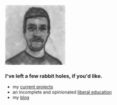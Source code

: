 <link type=“text/css” href="src/css/dark_theme.css" rel="stylesheet" />
<link type=“text/css” href="src/css/profile.css" rel="stylesheet" />

<div class="content">

<div class="left">
<img src="./src/images/profile.png" alt="profile picture" class="picture">
</div>

<div class="right">

### I've left a few rabbit holes, if you'd like.

- my [current projects](./src/projects/README.md)
- an incomplete and opinionated [liberal education](https://www.youtube.com/playlist?list=PLKO9AFm3pJHa2gLFKHnCH4dUcnUWjeI71)
- my [blog](./src/blog/README.md)

</div>

</div>
